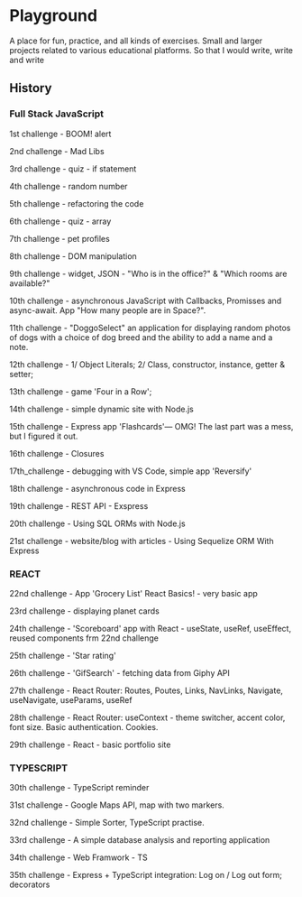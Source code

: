 # Playground
A place for fun, practice, and all kinds of exercises.
Small and larger projects related to various educational platforms. So that I would write, write and write

## History

### Full Stack JavaScript

1st challenge - BOOM! alert

2nd challenge - Mad Libs

3rd challenge - quiz - if statement

4th challenge - random number

5th challenge - refactoring the code

6th challenge - quiz - array

7th challenge - pet profiles

8th challenge - DOM manipulation

9th challenge - widget, JSON - "Who is in the office?" & "Which rooms are available?"

10th challenge - asynchronous JavaScript with Callbacks, Promisses and async-await. App "How many people are in Space?".

11th challenge - "DoggoSelect" an application for displaying random photos of dogs with a choice of dog breed and the ability to add a name and a note.

12th challenge -  1/ Object Literals; 2/ Class, constructor, instance, getter & setter;

13th challenge - game 'Four in a Row';

14th challenge - simple dynamic site with Node.js

15th challenge - Express app 'Flashcards'— OMG! The last part was a mess, but I figured it out.

16th challenge - Closures

17th_challenge - debugging with VS Code, simple app 'Reversify'

18th challenge - asynchronous code in Express

19th challenge - REST API - Exspress

20th challenge - Using SQL ORMs with Node.js

21st challenge - website/blog with articles - Using Sequelize ORM With Express

### REACT

22nd challenge -  App 'Grocery List' React Basics! - very basic app

23rd challenge -  displaying planet cards

24th challenge -  'Scoreboard' app with React - useState, useRef, useEffect, reused components frm 22nd challenge

25th challenge - 'Star rating'

26th challenge - 'GifSearch' - fetching data from Giphy API

27th challenge - React Router: Routes, Poutes, Links, NavLinks, Navigate, useNavigate, useParams, useRef

28th challenge - React Router: useContext - theme switcher, accent color, font size. Basic authentication. Cookies.

29th challenge - React - basic portfolio site

### TYPESCRIPT

30th challenge - TypeScript reminder

31st challenge - Google Maps API, map with two markers.

32nd challenge - Simple Sorter, TypeScript practise.
 
33rd challenge - A simple database analysis and reporting application

34th challenge - Web Framwork - TS

35th challenge - Express + TypeScript integration: Log on / Log out form; decorators
